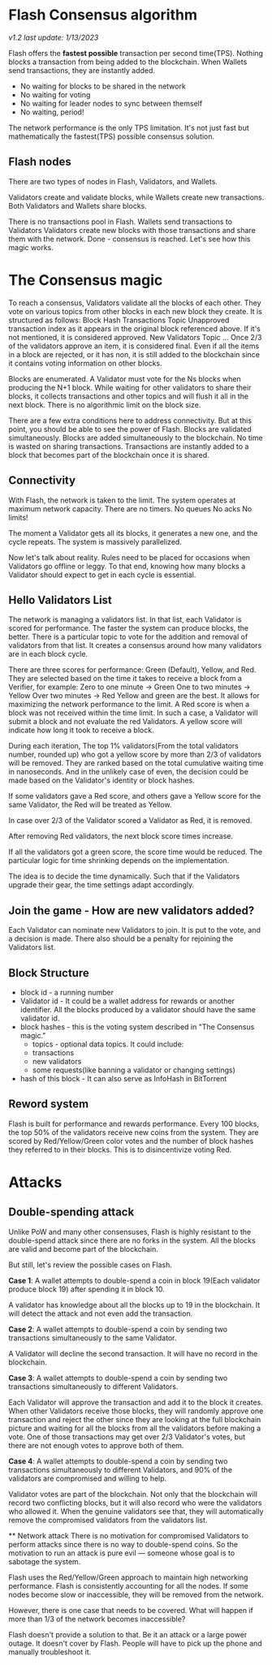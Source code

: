 # Flash Consensus algorithm
*v1.2 last update: 1/13/2023*

Flash offers the **fastest possible** transaction per second time(TPS). Nothing blocks a transaction from being added to the blockchain. When Wallets send transactions, they are instantly added.
 - No waiting for blocks to be shared in the network
 - No waiting for voting
 - No waiting for leader nodes to sync between themself
 - No waiting, period!

The network performance is the only TPS limitation. It's not just fast but mathematically the fastest(TPS) possible consensus solution. 

## Flash nodes
There are two types of nodes in Flash, Validators, and Wallets.

Validators create and validate blocks, while Wallets create new transactions. Both Validators and Wallets share blocks. 

There is no transactions pool in Flash. 
Wallets send transactions to Validators
Validators create new blocks with those transactions and share them with the network.
Done - consensus is reached. Let's see how this magic works.

# The Consensus magic
To reach a consensus, Validators validate all the blocks of each other. They vote on various topics from other blocks in each new block they create. It is structured as follows:
Block Hash
Transactions Topic
Unapproved transaction index as it appears in the original block referenced above. If it's not mentioned, it is considered approved.
New Validators Topic
...
Once 2/3 of the validators approve an item, it is considered final. Even if all the items in a block are rejected, or it has non, it is still added to the blockchain since it contains voting information on other blocks.

Blocks are enumerated. A Validator must vote for the Ns blocks when producing the N+1 block. While waiting for other validators to share their blocks, it collects transactions and other topics and will flush it all in the next block. There is no algorithmic limit on the block size.

There are a few extra conditions here to address connectivity. But at this point, you should be able to see the power of Flash.
Blocks are validated simultaneously. 
Blocks are added simultaneously to the blockchain.
No time is wasted on sharing transactions. Transactions are instantly added to a block that becomes part of the blockchain once it is shared.
## Connectivity
With Flash, the network is taken to the limit. The system operates at maximum network capacity.
There are no timers.
No queues
No acks
No limits! 

The moment a Validator gets all its blocks, it generates a new one, and the cycle repeats. The system is massively parallelized.

Now let's talk about reality. Rules need to be placed for occasions when Validators go offline or leggy. To that end, knowing how many blocks a Validator should expect to get in each cycle is essential.

## Hello Validators List
The network is managing a validators list. In that list, each Validator is scored for performance. The faster the system can produce blocks, the better.
There is a particular topic to vote for the addition and removal of validators from that list. It creates a consensus around how many validators are in each block cycle.

There are three scores for performance: Green (Default), Yellow, and Red.
They are selected based on the time it takes to receive a block from a Verifier, for example: 
Zero to one minute -> Green
One to two minutes -> Yellow
Over two minutes -> Red
Yellow and green are the best. It allows for maximizing the network performance to the limit. 
A Red score is when a block was not received within the time limit. In such a case, a Validator will submit a block and not evaluate the red Validators.
A yellow score will indicate how long it took to receive a block.

During each iteration, The top 1% validators(From the total validators number, rounded up) who got a yellow score by more than 2/3 of validators will be removed. They are ranked based on the total cumulative waiting time in nanoseconds. And in the unlikely case of even, the decision could be made based on the Validator's identity or block hashes.

If some validators gave a Red score, and others gave a Yellow score for the same Validator, the Red will be treated as Yellow.

In case over 2/3 of the Validator scored a Validator as Red, it is removed.

After removing Red validators, the next block score times increase.

If all the validators got a green score, the score time would be reduced. The particular logic for time shrinking depends on the implementation.

The idea is to decide the time dynamically. Such that if the Validators upgrade their gear, the time settings adapt accordingly.

## Join the game - How are new validators added?

Each Validator can nominate new Validators to join. It is put to the vote, and a decision is made.
There also should be a penalty for rejoining the Validators list.

## Block Structure
 - block id - a running number
 - Validator id - It could be a wallet address for rewards or another identifier. All the blocks produced by a validator should have the same validator id.
 - block hashes - this is the voting system described in "The Consensus magic."
   - topics - optional data topics. It could include:
    - transactions
    - new validators
    - some requests(like banning a validator or changing settings)
 - hash of this block - It can also serve as InfoHash in BitTorrent

## Reword system
Flash is built for performance and rewards performance. Every 100 blocks, the top 50% of the validators receive new coins from the system. They are scored by Red/Yellow/Green color votes and the number of block hashes they referred to in their blocks. This is to disincentivize voting Red.

# Attacks

## Double-spending attack
Unlike PoW and many other consensuses, Flash is highly resistant to the double-spend attack since there are no forks in the system. All the blocks are valid and become part of the blockchain. 

But still, let's review the possible cases on Flash.

**Case 1**: A wallet attempts to double-spend a coin in block 19(Each validator produce block 19) after spending it in block 10.

A validator has knowledge about all the blocks up to 19 in the blockchain. It will detect the attack and not even add the transaction.

**Case 2**: A wallet attempts to double-spend a coin by sending two transactions simultaneously to the same Validator.

A Validator will decline the second transaction. It will have no record in the blockchain.

**Case 3**: A wallet attempts to double-spend a coin by sending two transactions simultaneously to different Validators.

Each Validator will approve the transaction and add it to the block it creates. When other Validators receive those blocks, they will randomly approve one transaction and reject the other since they are looking at the full blockchain picture and waiting for all the blocks from all the validators before making a vote. 
One of those transactions may get over 2/3 Validator's votes, but there are not enough votes to approve both of them.

**Case 4**: A wallet attempts to double-spend a coin by sending two transactions simultaneously to different Validators, and 90% of the validators are compromised and willing to help.

Validator votes are part of the blockchain. Not only that the blockchain will record two conflicting blocks, but it will also record who were the validators who allowed it. 
When the genuine validators see that, they will automatically remove the compromised validators from the validators list.

** Network attack
There is no motivation for compromised Validators to perform attacks since there is no way to double-spend coins. 
So the motivation to run an attack is pure evil — someone whose goal is to sabotage the system.

Flash uses the Red/Yellow/Green approach to maintain high networking performance. 
Flash is consistently accounting for all the nodes. If some nodes become slow or inaccessible, they will be removed from the network.

However, there is one case that needs to be covered. What will happen if more than 1/3 of the network becomes inaccessible?

Flash doesn't provide a solution to that. Be it an attack or a large power outage. It doesn't cover by Flash. People will have to pick up the phone and manually troubleshoot it.

